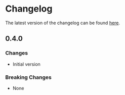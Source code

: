 # Changelog

The latest version of the changelog can be found [here](/Azure/bicep-registry-modules/blob/main/avm/res/dev-ops-infrastructure/pool/CHANGELOG.md).

## 0.4.0

### Changes

- Initial version

### Breaking Changes

- None
